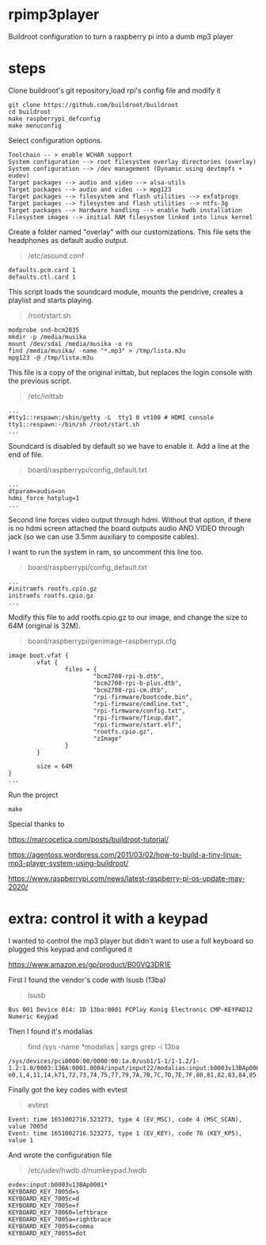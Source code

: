 # rpimp3player
Buildroot configuration to turn a raspberry pi into a dumb mp3 player

# steps
Clone buildroot's git repository,load rpi's config file and modify it
```
git clone https://github.com/buildroot/buildroot
cd buildroot
make raspberrypi_defconfig
make menuconfig
```

Select configuration options. 
```
Toolchain -- > enable WCHAR support
System configuration --> root filesystem overlay directories (overlay)
System configuration --> /dev management (Dynamic using devtmpfs + eudev)
Target packages --> audio and video --> alsa-utils
Target packages --> audio and video --> mpg123
Target packages --> filesystem and flash utilities --> exfatprogs
Target packages --> filesystem and flash utilities --> ntfs-3g
Target packages --> Hardware handling --> enable hwdb installation
Filesystem images --> initial RAM filesystem linked into linux kernel
```

Create a folder named "overlay" with our customizations. This file sets the headphones as default audio output.

>/etc/asound.conf
```
defaults.pcm.card 1
defaults.ctl.card 1
```

This script loads the soundcard module, mounts the pendrive, creates a playlist and starts playing.
>/root/start.sh
```
modprobe snd-bcm2835
mkdir -p /media/musika
mount /dev/sda1 /media/musika -o ro
find /media/musika/ -name "*.mp3" > /tmp/lista.m3u 
mpg123 -@ /tmp/lista.m3u
```

This file is a copy of the original inittab, but replaces the login console with the previous script.
>/etc/inittab
```
...
#tty1::respawn:/sbin/getty -L  tty1 0 vt100 # HDMI console
tty1::respawn:-/bin/sh /root/start.sh
...
```
Soundcard is disabled by default so we have to enable it. Add a line at the end of file.
>board/raspberrypi/config_default.txt
```
...
dtparam=audio=on
hdmi_force_hotplug=1
...
```
Second line forces video output through hdmi. Without that option, if there is no hdmi screen attached the board outputs audio AND VIDEO through jack (so we can use 3.5mm auxiliary to composite cables).

I want to run the system in ram, so uncomment this line too.
>board/raspberrypi/config_default.txt
```
...
#initramfs rootfs.cpio.gz
initramfs rootfs.cpio.gz
...
```
Modify this file to add rootfs.cpio.gz to our image, and change the size to 64M (original is 32M).
>board/raspberrypi/genimage-raspberrypi.cfg
```
image boot.vfat {
        vfat {
                files = {
                        "bcm2708-rpi-b.dtb",
                        "bcm2708-rpi-b-plus.dtb",
                        "bcm2708-rpi-cm.dtb",
                        "rpi-firmware/bootcode.bin",
                        "rpi-firmware/cmdline.txt",
                        "rpi-firmware/config.txt",
                        "rpi-firmware/fixup.dat",
                        "rpi-firmware/start.elf",
                        "rootfs.cpio.gz",
                        "zImage"
                }
        }

        size = 64M
}
...
```
Run the project
```
make
```

Special thanks to

https://marcocetica.com/posts/buildroot-tutorial/

https://agentoss.wordpress.com/2011/03/02/how-to-build-a-tiny-linux-mp3-player-system-using-buildroot/

https://www.raspberrypi.com/news/latest-raspberry-pi-os-update-may-2020/


# extra: control it with a keypad

I wanted to control the mp3 player but didn't want to use a full keyboard so plugged this keypad and configured it

https://www.amazon.es/gp/product/B00VQ3DR1E

First I found the vendor's code with lsusb (13ba)

>lsusb
```
Bus 001 Device 014: ID 13ba:0001 PCPlay Konig Electronic CMP-KEYPAD12 Numeric Keypad
```

Then I found it's modalias
>find /sys -name *modalias | xargs grep -i 13ba
```
/sys/devices/pci0000:00/0000:00:1a.0/usb1/1-1/1-1.2/1-1.2:1.0/0003:13BA:0001.0004/input/input22/modalias:input:b0003v13BAp0001e0110-e0,1,4,11,14,k71,72,73,74,75,77,79,7A,7B,7C,7D,7E,7F,80,81,82,83,84,85,86,87,88,89,8A,B7,B8,B9,BA,BB,BC,BD,BE,BF,C0,C1,C2,F0,ram4,l0,1,2,sfw
```
Finally got the key codes with evtest
>evtest
```
Event: time 1651002716.523273, type 4 (EV_MSC), code 4 (MSC_SCAN), value 7005d
Event: time 1651002716.523273, type 1 (EV_KEY), code 76 (KEY_KP5), value 1
```
And wrote the configuration file
>/etc/udev/hwdb.d/numkeypad.hwdb 
```
evdev:input:b0003v13BAp0001*
KEYBOARD_KEY_7005d=s
KEYBOARD_KEY_7005c=d
KEYBOARD_KEY_7005e=f
KEYBOARD_KEY_70060=leftbrace
KEYBOARD_KEY_7005a=rightbrace
KEYBOARD_KEY_70054=comma
KEYBOARD_KEY_70055=dot
```
